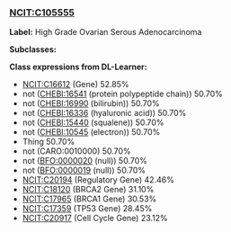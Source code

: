 
### [NCIT:C105555](http://purl.obolibrary.org/obo/NCIT_C105555)
**Label:** High Grade Ovarian Serous Adenocarcinoma

**Subclasses:** 

**Class expressions from DL-Learner:**

- [NCIT:C16612](http://purl.obolibrary.org/obo/NCIT_C16612) (Gene) 52.85%
- not ([CHEBI:16541](http://purl.obolibrary.org/obo/CHEBI_16541) (protein polypeptide chain)) 50.70%
- not ([CHEBI:16990](http://purl.obolibrary.org/obo/CHEBI_16990) (bilirubin)) 50.70%
- not ([CHEBI:16336](http://purl.obolibrary.org/obo/CHEBI_16336) (hyaluronic acid)) 50.70%
- not ([CHEBI:15440](http://purl.obolibrary.org/obo/CHEBI_15440) (squalene)) 50.70%
- not ([CHEBI:10545](http://purl.obolibrary.org/obo/CHEBI_10545) (electron)) 50.70%
- Thing 50.70%
- not (CARO:0010000) 50.70%
- not ([BFO:0000020](http://purl.obolibrary.org/obo/BFO_0000020) (null)) 50.70%
- not ([BFO:0000019](http://purl.obolibrary.org/obo/BFO_0000019) (null)) 50.70%
- [NCIT:C20194](http://purl.obolibrary.org/obo/NCIT_C20194) (Regulatory Gene) 42.46%
- [NCIT:C18120](http://purl.obolibrary.org/obo/NCIT_C18120) (BRCA2 Gene) 31.10%
- [NCIT:C17965](http://purl.obolibrary.org/obo/NCIT_C17965) (BRCA1 Gene) 30.53%
- [NCIT:C17359](http://purl.obolibrary.org/obo/NCIT_C17359) (TP53 Gene) 28.45%
- [NCIT:C20917](http://purl.obolibrary.org/obo/NCIT_C20917) (Cell Cycle Gene) 23.12%


